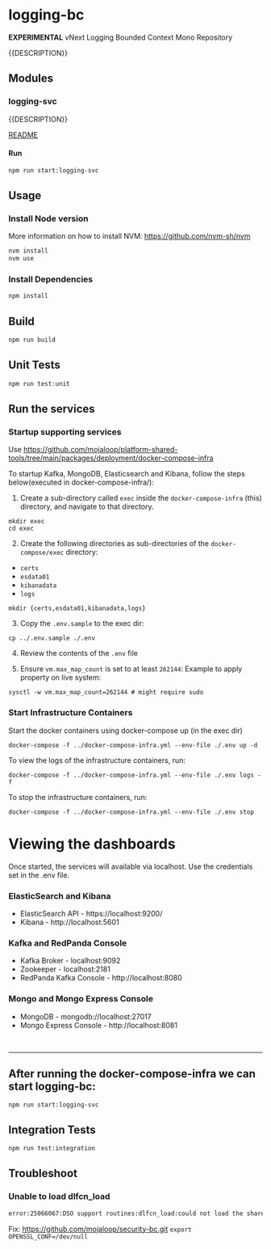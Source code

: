 # logging-bc

**EXPERIMENTAL** vNext Logging Bounded Context Mono Repository

{{DESCRIPTION}}

## Modules

### logging-svc

{{DESCRIPTION}}

[README](./modules/logging-svc/README.md)

#### Run

```bash
npm run start:logging-svc
```

## Usage

### Install Node version

More information on how to install NVM: https://github.com/nvm-sh/nvm

```bash
nvm install
nvm use
```

### Install Dependencies

```bash
npm install
```

## Build

```bash
npm run build
```

## Unit Tests

```bash
npm run test:unit
```

## Run the services 

### Startup supporting services

Use https://github.com/mojaloop/platform-shared-tools/tree/main/packages/deployment/docker-compose-infra


To startup Kafka, MongoDB, Elasticsearch and Kibana, follow the steps below(executed in docker-compose-infra/):   

1. Create a sub-directory called `exec` inside the `docker-compose-infra` (this) directory, and navigate to that directory.


```shell
mkdir exec 
cd exec
```

2. Create the following directories as sub-directories of the `docker-compose/exec` directory:
* `certs`
* `esdata01`
* `kibanadata`
* `logs`

```shell
mkdir {certs,esdata01,kibanadata,logs}
```

3. Copy the `.env.sample` to the exec dir:
```shell
cp ../.env.sample ./.env
```

4. Review the contents of the `.env` file

5. Ensure `vm.max_map_count` is set to at least `262144`: Example to apply property on live system:
```shell
sysctl -w vm.max_map_count=262144 # might require sudo
```

### Start Infrastructure Containers

Start the docker containers using docker-compose up (in the exec dir)
```shell
docker-compose -f ../docker-compose-infra.yml --env-file ./.env up -d
```


To view the logs of the infrastructure containers, run:
```shell
docker-compose -f ../docker-compose-infra.yml --env-file ./.env logs -f
```

To stop the infrastructure containers, run:
```shell
docker-compose -f ../docker-compose-infra.yml --env-file ./.env stop
```

# Viewing the dashboards

Once started, the services will available via localhost.
Use the credentials set in the .env file.

### ElasticSearch and Kibana
- ElasticSearch API - https://localhost:9200/
- Kibana - http://localhost:5601

### Kafka and RedPanda Console
- Kafka Broker - localhost:9092
- Zookeeper - localhost:2181
- RedPanda Kafka Console - http://localhost:8080

### Mongo and Mongo Express Console
- MongoDB - mongodb://localhost:27017
- Mongo Express Console - http://localhost:8081

&nbsp;

---

## After running the docker-compose-infra we can start logging-bc:
```shell
npm run start:logging-svc
```

## Integration Tests
```bash
npm run test:integration
```

## Troubleshoot 

### Unable to load dlfcn_load
```bash
error:25066067:DSO support routines:dlfcn_load:could not load the shared library
```
Fix: https://github.com/mojaloop/security-bc.git  `export OPENSSL_CONF=/dev/null`

